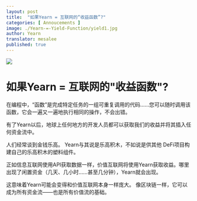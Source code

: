 ```yaml
---
layout: post
title:  "如果Yearn = 互联网的“收益函数”?"
categories: [ Annoucements ]
image: ./Yearn-=-Yield-Function/yield1.jpg
author: Yearn
translator: mesalee
published: true
---
```


![](yield1.jpg)

# 如果Yearn = 互联网的"收益函数"?

在编程中，“函数”是完成特定任务的一组可重复调用的代码……您可以随时调用该函数，它会一遍又一遍地执行相同的操作，不会出错。

有了Yearn以后，地球上任何地方的开发人员都可以获取我们的收益并将其插入任何资金流中。

人们经常谈到金钱乐高。 Yearn与其说是乐高积木，不如说是供其他 DeFi项目构建自己的乐高积木的塑料组件。

正如信息互联网使用API获取数据一样，价值互联网将使用Yearn获取收益。哪里出现了闲置资金（几天、几小时……甚至几分钟），Yearn就会出现。

这意味着Yearn可能会变得和价值互联网本身一样庞大。 像区块链一样，它可以成为所有资金流——也是所有价值流的基础。
